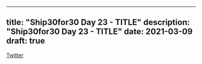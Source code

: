 
---
title: "Ship30for30 Day 23 - TITLE"
description: "Ship30for30 Day 23 - TITLE"
date: 2021-03-09
draft: true
---

[Twitter]()